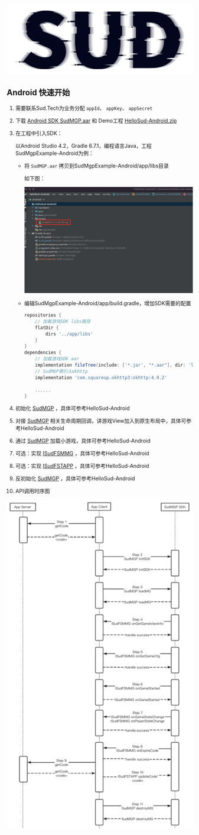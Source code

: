 #

![SUD](../Resource/logo.png)

## Android 快速开始

1. 需要联系Sud.Tech为业务分配 `appId`、 `appKey`、 `appSecret`

2. 下载 [Android SDK SudMGP.aar](https://github.com/SudTechnology/sud-mgp-android/releases) 和 Demo工程 [HelloSud-Android.zip](https://github.com/SudTechnology/hello-sud-android/releases)

3. 在工程中引入SDK：

    以Android Studio 4.2，Gradle 6.7.1，编程语言Java，工程SudMgpExample-Android为例：

    - 将 `SudMGP.aar` 拷贝到SudMgpExample-Android/app/libs目录

        如下图：

        ![SUD](../Resource/Client/libaar.png)

    - 编辑SudMgpExample-Android/app/build.gradle，增加SDK需要的配置

        ```groovy
        repositories {
            // 加载游戏SDK libs路径
            flatDir {
                dirs '../app/libs'
            }
        }
        dependencies {
            // 加载游戏SDK aar
            implementation fileTree(include: ['*.jar', "*.aar"], dir: 'libs')
            // SudMGP需引入okhttp
            implementation 'com.squareup.okhttp3:okhttp:4.9.2'
        
            ......
        }
        ```
    
4. 初始化 [SudMGP](./API/SudMGP.md) ，具体可参考HelloSud-Android

5. 对接 [SudMGP](./API/SudMGP.md) 相关生命周期回调，讲游戏View加入到原生布局中，具体可参考HelloSud-Android

6. 通过 [SudMGP](API/SudMGP.md) 加载小游戏，具体可参考HelloSud-Android

7. 可选：实现 [ISudFSMMG](API/ISudFSMMG.md) ，具体可参考HelloSud-Android

8. 可选：实现 [ISudFSTAPP](API/ISudFSTAPP.md) ，具体可参考HelloSud-Android

9. 反初始化 [SudMGP](API/SudMGP.md) ，具体可参考HelloSud-Android
   
10. API调用时序图

![api](../Resource/Client/sdk_api_sd.png)
